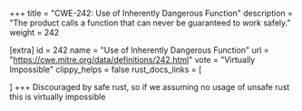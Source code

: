 +++
title = "CWE-242: Use of Inherently Dangerous Function"
description	= "The product calls a function that can never be guaranteed to work safely."
weight = 242

[extra]
id = 242
name = "Use of Inherently Dangerous Function"
url = "https://cwe.mitre.org/data/definitions/242.html"
vote = "Virtually Impossible"
clippy_helps = false
rust_docs_links = [
	
]
+++
Discouraged by safe rust, so if we assuming no usage of unsafe rust this is virtually impossible

